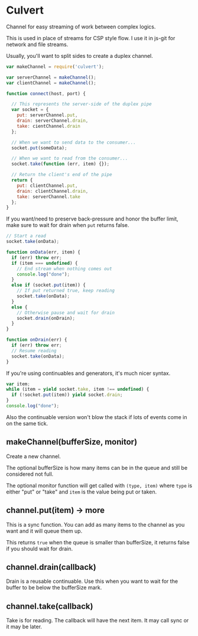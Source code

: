Culvert
=======

Channel for easy streaming of work between complex logics.

This is used in place of streams for CSP style flow.  I use it in js-git for network and file streams.

Usually, you'll want to split sides to create a duplex channel.

```js
var makeChannel = require('culvert');

var serverChannel = makeChannel();
var clientChannel = makeChannel();

function connect(host, port) {

  // This represents the server-side of the duplex pipe
  var socket = {
    put: serverChannel.put,
    drain: serverChannel.drain,
    take: cientChannel.drain
  };

  // When we want to send data to the consumer...
  socket.put(someData);

  // When we want to read from the consumer...
  socket.take(function (err, item) {});

  // Return the client's end of the pipe
  return {
    put: clientChannel.put,
    drain: clientChannel.drain,
    take: serverChannel.take
  };
}
```

If you want/need to preserve back-pressure and honor the buffer limit,
make sure to wait for drain when `put` returns false.

```js
// Start a read
socket.take(onData);

function onData(err, item) {
  if (err) throw err;
  if (item === undefined) {
    // End stream when nothing comes out
    console.log("done");
  }
  else if (socket.put(item)) {
    // If put returned true, keep reading
    socket.take(onData);
  }
  else {
    // Otherwise pause and wait for drain
    socket.drain(onDrain);
  }
}

function onDrain(err) {
  if (err) throw err;
  // Resume reading
  socket.take(onData);
}
```

If you're using continuables and generators, it's much nicer syntax.

```js
var item;
while (item = yield socket.take, item !== undefined) {
  if (!socket.put(item)) yield socket.drain;
}
console.log("done");
```

Also the continuable version won't blow the stack if lots of events come in on the same tick.

## makeChannel(bufferSize, monitor)

Create a new channel.

The optional bufferSize is how many items can be in the queue and still be considered not full.

The optional monitor function will get called with `(type, item)` where `type` is either "put" or "take" and `item` is the value being put or taken.

## channel.put(item) -> more

This is a sync function.  You can add as many items to the channel as you want and it will queue them up.

This returns `true` when the queue is smaller than bufferSize, it returns false if you should wait for drain.

## channel.drain(callback)

Drain is a reusable continuable.  Use this when you want to wait for the buffer to be below the bufferSize mark.

## channel.take(callback)

Take is for reading.  The callback will have the next item.  It may call sync or it may be later.
